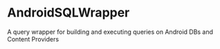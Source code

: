 # AndroidSQLWrapper
A query wrapper for building and executing queries on Android DBs and Content Providers
